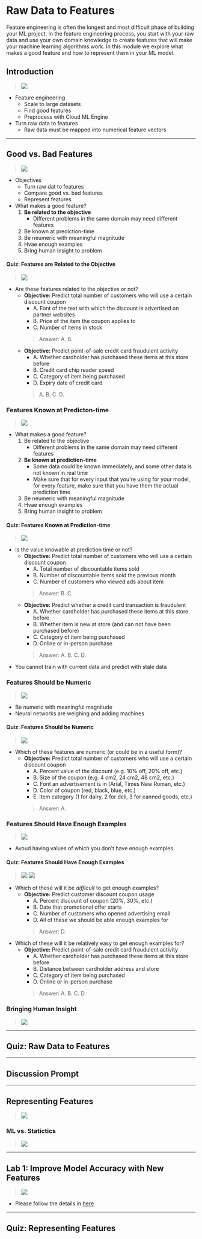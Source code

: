 # Raw Data to Features

Feature engineering is often the longest and most difficult phase of building your ML project. In the feature engineering process, you start with your raw data and use your own domain knowledge to create features that will make your machine learning algorithms work. In this module we explore what makes a good feature and how to represent them in your ML model.

## Introduction

> [![](https://img.youtube.com/vi/Hf-ZQCgwk8w/0.jpg)](https://youtu.be/Hf-ZQCgwk8w)

* Feature engineering
    * Scale to large datasets
    * Find good features
    * Preprocess with Cloud ML Engine
* Turn raw data to features
    * Raw data must be mapped into numerical feature vectors

---
## Good vs. Bad Features

> [![](https://img.youtube.com/vi/S3AQNhlNj3Y/0.jpg)](https://youtu.be/S3AQNhlNj3Y)

* Objectives
    * Turn raw dat to features
    * Compare good vs. bad features
    * Represent features
* What makes a good feature?
    1. **Be related to the objective**
        * Different problems in the same domain may need different features
    2. Be known at prediction-time
    3. Be neumeric with meaningful magnitude
    4. Hvae enough examples
    5. Bring human insight to problem

#### Quiz: Features are Related to the Objective

> [![](https://img.youtube.com/vi/8WY4E9F1tmc/0.jpg)](https://youtu.be/8WY4E9F1tmc)

* Are these features related to the objective or not?
    * **Objective:** Predict total number of customers who will use a certain discount coupon
        * A. Font of the text with which the discount is advertised on partner websites
        * B. Price of the item the coupon applies to
        * C. Number of items in stock
        > Answer: A. B.
    * **Objective:** Predict point-of-sale credit card fraudulent activity
        * A. Whether cardholder has purchased these items at this store before
        * B. Credit card chip reader speed
        * C. Category of item being purchased
        * D. Expiry date of credit card
        > A. B. C. D.

### Features Known at Predicton-time

> [![](https://img.youtube.com/vi/kiBdRXLnDvA/0.jpg)](https://youtu.be/kiBdRXLnDvA)

* What makes a good feature?
    1. Be related to the objective
        * Different problems in the same domain may need different features
    2. **Be known at prediction-time**
        * Some data could be known immediately, and some other data is not known in real time
        * Make sure that for every input that you're using for your model, for every feature, make sure that you have them the actual prediction time
    3. Be neumeric with meaningful magnitude
    4. Hvae enough examples
    5. Bring human insight to problem

#### Quiz: Features Known at Prediction-time

> [![](https://img.youtube.com/vi/efo_ko1-M9A/0.jpg)](https://youtu.be/efo_ko1-M9A)

* Is the value knowable at prediction time or not?
    * **Objective:** Predict total number of customers who will use a certain discount coupon
        * A. Total number of discountable items sold
        * B. Number of discountable items sold the previous month
        * C. Number of customers who viewed ads about item
        > Answer: B. C.
    * **Objective:** Predict whether a credit card transaction is fraudulent
        * A. Whether cardholder has purchased these items at this store before
        * B. Whether item is new at store (and can not have been purchased before)
        * C. Category of item being purchased
        * D. Online or in-person purchase
        > Answer: A. B. C. D.
* You cannot train with current data and predict with stale data

### Features Should be Numeric

> [![](https://img.youtube.com/vi/N-298tJYtY4/0.jpg)](https://youtu.be/N-298tJYtY4)

* Be numeric with meaningful magnitude
* Neural networks are weighing and adding machines

#### Quiz: Features Should be Numeric

> [![](https://img.youtube.com/vi/HK2DBmTea6U/0.jpg)](https://youtu.be/HK2DBmTea6U)

* Which of these features are numeric (or could be in a useful form)?
    * **Objective:** Predict total number of customers who will use a certain discount coupon
        * A. Percent value of the discount (e.g. 10% off, 20% off, etc.)
        * B. Size of the coupon (e.g. 4 cm2, 24 cm2, 48 cm2, etc.)
        * C. Font an advertisement is in (Arial, Times New Roman, etc.)
        * D. Color of coupon (red, black, blue, etc.)
        * E. Item category (1 for dairy, 2 for deli, 3 for canned goods, etc.)
        > Answer: A.

### Features Should Have Enough Examples

> [![](https://img.youtube.com/vi/DQnrqtiLGps/0.jpg)](https://youtu.be/DQnrqtiLGps)

* Avoud having values of which you don't have enough examples

#### Quiz: Features Should Have Enough Examples

> [![](https://img.youtube.com/vi/-Kg_MVMurPA/0.jpg)](https://youtu.be/-Kg_MVMurPA)
> [![](https://img.youtube.com/vi/7w9Y2KQ4MGU/0.jpg)](https://youtu.be/7w9Y2KQ4MGU)

* Which of these will it be *difficult* to get enough examples?
    * **Objective:** Predict customer discount coupon usage
        * A. Percent discount of coupon (20%, 30%, etc.)
        * B. Date that promotional offer starts
        * C. Number of customers who opened advertising email
        * D. All of these we should be able enough examples for
        > Answer: D.
* Which of these will it be relatively easy to get enough examples for?
    * **Objective:** Predict point-of-sale credit card fraudulent activity
        * A. Whether cardholder has purchased these items at this store before
        * B. Distance between cardholder address and store
        * C. Category of item being purchased
        * D. Online or in-person purchase
        > Answer: A. B. C. D.



### Bringing Human Insight

> [![](https://img.youtube.com/vi//0.jpg)](https://youtu.be/)


---
## Quiz: Raw Data to Features


---
## Discussion Prompt


---
## Representing Features

> [![](https://img.youtube.com/vi//0.jpg)](https://youtu.be/)


### ML vs. Statictics

> [![](https://img.youtube.com/vi//0.jpg)](https://youtu.be/)


---
## Lab 1: Improve Model Accuracy with New Features

> [![](https://img.youtube.com/vi//0.jpg)](https://youtu.be/)

* Please follow the details in [here](./Lab-1.md)

---
## Quiz: Representing Features

